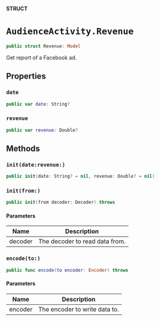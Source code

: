 **STRUCT**

# `AudienceActivity.Revenue`

```swift
public struct Revenue: Model
```

Get report of a Facebook ad.

## Properties
### `date`

```swift
public var date: String?
```

### `revenue`

```swift
public var revenue: Double?
```

## Methods
### `init(date:revenue:)`

```swift
public init(date: String? = nil, revenue: Double? = nil)
```

### `init(from:)`

```swift
public init(from decoder: Decoder) throws
```

#### Parameters

| Name | Description |
| ---- | ----------- |
| decoder | The decoder to read data from. |

### `encode(to:)`

```swift
public func encode(to encoder: Encoder) throws
```

#### Parameters

| Name | Description |
| ---- | ----------- |
| encoder | The encoder to write data to. |
